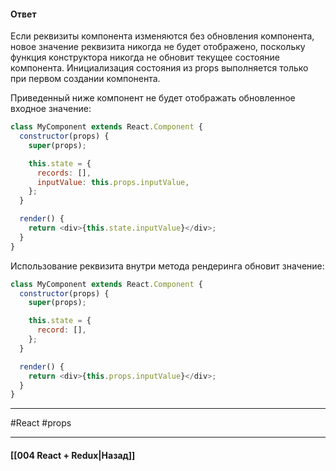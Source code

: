 #### Ответ

Если реквизиты компонента изменяются без обновления компонента, новое значение реквизита никогда не будет отображено, поскольку функция конструктора никогда не обновит текущее состояние компонента. Инициализация состояния из props выполняется только при первом создании компонента.

Приведенный ниже компонент не будет отображать обновленное входное значение:

```js
class MyComponent extends React.Component {
  constructor(props) {
    super(props);

    this.state = {
      records: [],
      inputValue: this.props.inputValue,
    };
  }

  render() {
    return <div>{this.state.inputValue}</div>;
  }
}
```

Использование реквизита внутри метода рендеринга обновит значение:

```js
class MyComponent extends React.Component {
  constructor(props) {
    super(props);

    this.state = {
      record: [],
    };
  }

  render() {
    return <div>{this.props.inputValue}</div>;
  }
}
```


____
#React #props 

____

#### [[004 React + Redux|Назад]]